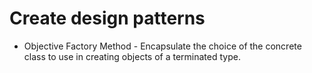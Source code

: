 # Create design patterns

- Objective Factory Method - Encapsulate the choice of the concrete class to use in creating objects of a terminated type.

